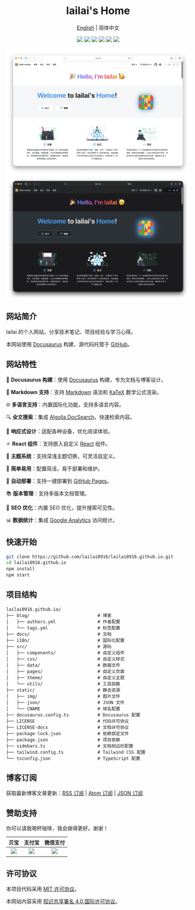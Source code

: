 <div align="center">
  <h1>lailai's Home</h1>
  <p><a href="README.md">English</a> | 简体中文</p>
  <p>
    <img src="https://img.shields.io/github/actions/workflow/status/lailai0916/lailai0916.github.io/deploy.yml" />
    <img src="https://img.shields.io/github/last-commit/lailai0916/lailai0916.github.io" />
    <img src="https://img.shields.io/github/languages/top/lailai0916/lailai0916.github.io" />
    <img src="https://img.shields.io/github/repo-size/lailai0916/lailai0916.github.io" />
    <img src="https://img.shields.io/badge/code_style-prettier-ff69b4" />
    <img src="https://img.shields.io/github/license/lailai0916/lailai0916.github.io" />
  </p>
  <img src="static/img/preview/home-light.zh-Hans.png#gh-light-mode-only" />
  <img src="static/img/preview/home-dark.zh-Hans.png#gh-dark-mode-only" />
</div>

## 网站简介

lailai 的个人网站，分享技术笔记、项目经验与学习心得。

本网站使用 [Docusaurus](https://docusaurus.io) 构建，源代码托管于 [GitHub](https://github.com/lailai0916/lailai0916.github.io)。

## 网站特性

🦖 **Docusaurus 构建**：使用 [Docusaurus](https://docusaurus.io) 构建，专为文档与博客设计。

📝 **Markdown 支持**：支持 [Markdown](https://daringfireball.net/projects/markdown/) 语法和 [KaTeX](https://katex.org) 数学公式渲染。

🌐 **多语言支持**：内置国际化功能，支持多语言内容。

🔍 **全文搜索**：集成 [Algolia DocSearch](https://docsearch.algolia.com)，快速检索内容。

📱 **响应式设计**：适配各种设备，优化阅读体验。

⚛️ **React 组件**：支持嵌入自定义 [React](https://react.dev) 组件。

🎨 **主题系统**：支持深浅主题切换，可灵活自定义。

🌙 **简单易用**：配置简洁，易于部署和维护。

🚀 **自动部署**：支持一键部署到 [GitHub Pages](https://pages.github.com)。

📚 **版本管理**：支持多版本文档管理。

💯 **SEO 优化**：内置 SEO 优化，提升搜索可见性。

📊 **数据统计**：集成 [Google Analytics](https://analytics.google.com) 访问统计。

## 快速开始

```bash
git clone https://github.com/lailai0916/lailai0916.github.io.git
cd lailai0916.github.io
npm install
npm start
```

## 项目结构

```text
lailai0916.github.io/
├── blog/                          # 博客
│   ├── authors.yml                # 作者配置
│   └── tags.yml                   # 标签配置
├── docs/                          # 文档
├── i18n/                          # 国际化配置
├── src/                           # 源码
│   ├── components/                # 自定义组件
│   ├── css/                       # 自定义样式
│   ├── data/                      # 数据文件
│   ├── pages/                     # 自定义页面
│   ├── theme/                     # 自定义主题
│   └── utils/                     # 工具函数
├── static/                        # 静态资源
│   ├── img/                       # 图片文件
│   ├── json/                      # JSON 文件
│   └── CNAME                      # 域名配置
├── docusaurus.config.ts           # Docusaurus 配置
├── LICENSE                        # 代码许可协议
├── LICENSE-docs                   # 文档许可协议
├── package-lock.json              # 依赖锁定文件
├── package.json                   # 项目依赖
├── sidebars.ts                    # 文档侧边栏配置
├── tailwind.config.ts             # Tailwind CSS 配置
└── tsconfig.json                  # TypeScript 配置
```

## 博客订阅

获取最新博客文章更新：[RSS 订阅](https://lailai.one/blog/rss.xml) | [Atom 订阅](https://lailai.one/blog/atom.xml) | [JSON 订阅](https://lailai.one/blog/feed.json)

## 赞助支持

你可以请我喝杯咖啡，我会做得更好。谢谢！

|                贝宝                |               支付宝               |              微信支付              |
| :--------------------------------: | :--------------------------------: | :--------------------------------: |
| ![](static/img/sponsor/paypal.svg) | ![](static/img/sponsor/alipay.svg) | ![](static/img/sponsor/wechat.svg) |

## 许可协议

本项目代码采用 [MIT 许可协议](LICENSE)。

本网站内容采用 [知识共享署名 4.0 国际许可协议](LICENSE-docs)。

